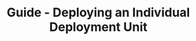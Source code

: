 ---
sidebar_label: an individual template
title: Guide - Deploying an Individual Deployment Unit
---